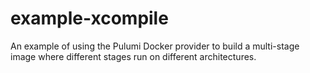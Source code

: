 # example-xcompile

An example of using the Pulumi Docker provider to build a multi-stage image
where different stages run on different architectures.

